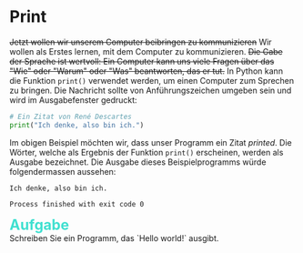 # Print


~~Jetzt wollen wir unserem Computer beibringen zu kommunizieren~~ Wir wollen als Erstes lernen, mit dem Computer zu kommunizieren. 
~~Die Gabe der Sprache ist wertvoll: Ein Computer kann uns viele Fragen über das "Wie" oder "Warum" oder "Was" beantworten, das er tut.~~ 
In Python kann die Funktion `print()` verwendet werden, um einen Computer zum Sprechen zu bringen. 
Die Nachricht sollte von Anführungszeichen umgeben sein und wird im Ausgabefenster gedruckt:
  
````python
# Ein Zitat von René Descartes
print("Ich denke, also bin ich.")
````


Im obigen Beispiel möchten wir, dass unser Programm ein Zitat *printed*. 
Die Wörter, welche als Ergebnis der Funktion `print()` erscheinen, werden als Ausgabe bezeichnet. 
Die Ausgabe dieses Beispielprogramms würde folgendermassen aussehen:

````text
Ich denke, also bin ich.

Process finished with exit code 0

````

<span style="color:turquoise;font-weight:700;font-size:25px">
Aufgabe
</span>
<br>Schreiben Sie ein Programm, das `Hello world!` ausgibt.
